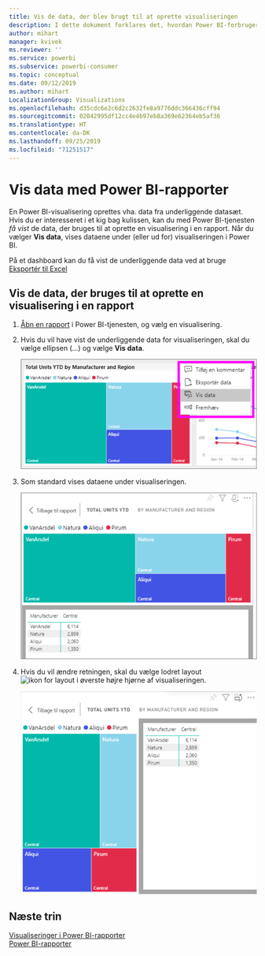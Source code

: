 ```yaml
---
title: Vis de data, der blev brugt til at oprette visualiseringen
description: I dette dokument forklares det, hvordan Power BI-forbrugere kan "få vist" de data, der bruges til at oprette en visualisering.
author: mihart
manager: kvivek
ms.reviewer: ''
ms.service: powerbi
ms.subservice: powerbi-consumer
ms.topic: conceptual
ms.date: 09/12/2019
ms.author: mihart
LocalizationGroup: Visualizations
ms.openlocfilehash: d35cdc6e2c6d2c2632fe8a9776ddc366436cff94
ms.sourcegitcommit: 02042995df12cc4e4b97eb8a369e62364eb5af36
ms.translationtype: HT
ms.contentlocale: da-DK
ms.lasthandoff: 09/25/2019
ms.locfileid: "71251517"
---
```

# <a name="show-data-with-power-bi-reports"></a>Vis data med Power BI-rapporter

En Power BI-visualisering oprettes vha. data fra underliggende datasæt. Hvis du er interesseret i et kig bag kulissen, kan du med Power BI-tjenesten *få vist* de data, der bruges til at oprette en visualisering i en rapport. Når du vælger **Vis data**, vises dataene under (eller ud for) visualiseringen i Power BI.

På et dashboard kan du få vist de underliggende data ved at bruge [Eksportér til Excel](end-user-export.md)

## <a name="show-the-data-being-used-to-create-a-report-visual"></a>Vis de data, der bruges til at oprette en visualisering i en rapport
1. [Åbn en rapport](end-user-report-open.md) i Power BI-tjenesten, og vælg en visualisering.  
2. Hvis du vil have vist de underliggende data for visualiseringen, skal du vælge ellipsen (...) og vælge **Vis data**.
   
   ![vælg Vis data](./media/end-user-show-data/power-bi-explore-show-data-newer.png)
3. Som standard vises dataene under visualiseringen.
   
   ![visning af visualisering og lodrette data](./media/end-user-show-data/power-bi-show-data-new.png)

4. Hvis du vil ændre retningen, skal du vælge lodret layout ![ikon for layout](media/end-user-show-data/power-bi-vertical-icon-new.png) i øverste højre hjørne af visualiseringen.
   
   ![visning af visualisering og vandrette data](./media/end-user-show-data/power-bi-show-data-rotate.png)

## <a name="next-steps"></a>Næste trin
[Visualiseringer i Power BI-rapporter](../visuals/power-bi-report-visualizations.md)    
[Power BI-rapporter](end-user-reports.md)    

